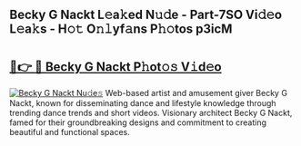 ## Becky G Nackt L𝚎a𝚔ed N𝚞𝚍e - Part-7SO Vi𝚍𝚎o L𝚎a𝚔s - H𝚘𝚝 O𝚗𝚕yf𝚊ns P𝚑𝚘tos p3icM

# <h2><a href="http://kf9c39.oniu.top/?m=Becky+G+Nackt">🔗👉 🔴 Becky G Nackt P𝚑ot𝚘𝚜 V𝚒d𝚎o</a></h2>

[![Becky G Nackt Nu𝚍e𝚜](https://i.imgur.com/0qMVB7G.gif)](http://kf9c39.oniu.top/?m=Becky+G+Nackt)
Web-based artist and amusement giver Becky G Nackt, known for disseminating dance and lifestyle knowledge through trending dance trends and short videos. Visionary architect Becky G Nackt, famed for their groundbreaking designs and commitment to creating beautiful and functional spaces.  
